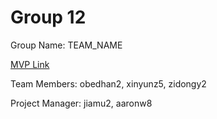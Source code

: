 # Group 12
Group Name: TEAM_NAME

[MVP Link](https://docs.google.com/document/d/1i9Wzwcr8UQaOoG1WYQJK3OQLV3WzQpy4hwcA5iMraHw/edit?usp=sharing)

Team Members: obedhan2, xinyunz5, zidongy2

Project Manager: jiamu2, aaronw8
